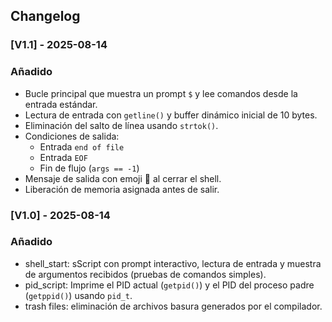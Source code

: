 <h2>Changelog</h2>

### [V1.1] - 2025-08-14
### Añadido
- Bucle principal que muestra un prompt `$` y lee comandos desde la entrada estándar.
- Lectura de entrada con `getline()` y buffer dinámico inicial de 10 bytes.
- Eliminación del salto de línea usando `strtok()`.
- Condiciones de salida:
  - Entrada `end of file`
  - Entrada `EOF`
  - Fin de flujo (`args == -1`)
- Mensaje de salida con emoji 🏃 al cerrar el shell.
- Liberación de memoria asignada antes de salir.

### [V1.0] - 2025-08-14
### Añadido
- shell_start: sScript con prompt interactivo, lectura de entrada y muestra de argumentos recibidos (pruebas de comandos simples).
- pid_script: Imprime el PID actual (`getpid()`) y el PID del proceso padre (`getppid()`) usando `pid_t`.
- trash files: eliminación de archivos basura generados por el compilador.

